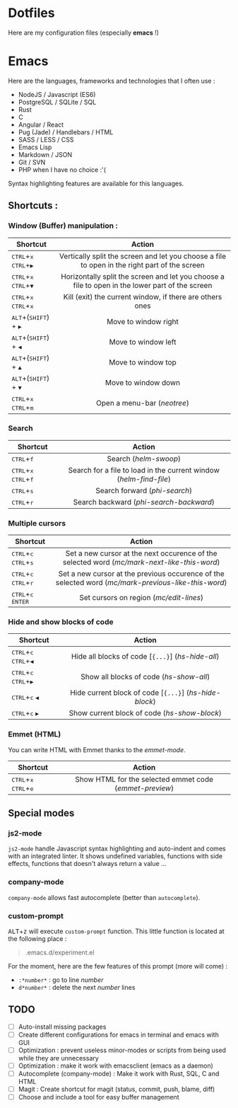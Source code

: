 # Dotfiles

Here are my configuration files (especially **emacs** !)

# Emacs

Here are the languages, frameworks and technologies that I often use :

* NodeJS / Javascript (ES6)
* PostgreSQL / SQLite / SQL
* Rust
* C
* Angular / React
* Pug (Jade) / Handlebars / HTML
* SASS / LESS / CSS
* Emacs Lisp
* Markdown / JSON
* Git / SVN
* PHP when I have no choice :'(

Syntax highlighting features are available for this languages.

## Shortcuts :

### Window (Buffer) manipulation :

| Shortcut                                                              | Action        |
| --------------------------------------------------------------------- |:-------------:|
| <kbd>CTRL</kbd>+<kbd>x</kbd>  <kbd>CTRL</kbd>+<kbd>&#9654;</kbd>      | Vertically split the screen and let you choose a file to open in the right part of the screen  |
| <kbd>CTRL</kbd>+<kbd>x</kbd>  <kbd>CTRL</kbd>+<kbd>&#9660;</kbd>      | Horizontally split the screen and let you choose a file to open in the lower part of the screen|
| <kbd>CTRL</kbd>+<kbd>x</kbd>  <kbd>CTRL</kbd>+<kbd>x</kbd>            | Kill (exit) the current window, if there are others ones|
| <kbd>ALT</kbd>+(<kbd>SHIFT</kbd>) + <kbd>&#9654;</kbd>                | Move to window right|
| <kbd>ALT</kbd>+(<kbd>SHIFT</kbd>) + <kbd>&#9664;</kbd>                | Move to window left |
| <kbd>ALT</kbd>+(<kbd>SHIFT</kbd>) + <kbd>&#9650;</kbd>                | Move to window top  |
| <kbd>ALT</kbd>+(<kbd>SHIFT</kbd>) + <kbd>&#9660;</kbd>                | Move to window down |
| <kbd>CTRL</kbd>+<kbd>x</kbd>  <kbd>CTRL</kbd>+<kbd>m</kbd>            | Open a menu-bar (*neotree*)|


### Search

| Shortcut                                                              | Action        |
| --------------------------------------------------------------------- |:-------------:|
| <kbd>CTRL</kbd>+<kbd>f</kbd>                                          | Search (*helm-swoop*)|
| <kbd>CTRL</kbd>+<kbd>x</kbd> <kbd>CTRL</kbd>+<kbd>f</kbd>             | Search for a file to load in the current window (*helm-find-file*)|
| <kbd>CTRL</kbd>+<kbd>s</kbd>                                          | Search forward (*phi-search*)|
| <kbd>CTRL</kbd>+<kbd>r</kbd>                                          | Search backward (*phi-search-backward*)|


### Multiple cursors

| Shortcut                                                              | Action        |
| --------------------------------------------------------------------- |:-------------:|
| <kbd>CTRL</kbd>+<kbd>c</kbd> <kbd>CTRL</kbd>+<kbd>s</kbd>             | Set a new cursor at the next occurence of the selected word (*mc/mark-next-like-this-word*)|
| <kbd>CTRL</kbd>+<kbd>c</kbd> <kbd>CTRL</kbd>+<kbd>r</kbd>             | Set a new cursor at the previous occurence of the selected word (*mc/mark-previous-like-this-word*)|
| <kbd>CTRL</kbd>+<kbd>c</kbd> <kbd>ENTER</kbd>                         | Set cursors on region (*mc/edit-lines*)|

### Hide and show blocks of code

| Shortcut                                                              | Action        |
| --------------------------------------------------------------------- |:-------------:|
| <kbd>CTRL</kbd>+<kbd>c</kbd> <kbd>CTRL</kbd>+<kbd>&#9664;</kbd>       | Hide all blocks of code [`{...}`] (*hs-hide-all*)|
| <kbd>CTRL</kbd>+<kbd>c</kbd> <kbd>CTRL</kbd>+<kbd>&#9654;</kbd>       | Show all blocks of code (*hs-show-all*)|
| <kbd>CTRL</kbd>+<kbd>c</kbd> <kbd>&#9664;</kbd>                       | Hide current block of code [`{...}`] (*hs-hide-block*)|
| <kbd>CTRL</kbd>+<kbd>c</kbd> <kbd>&#9654;</kbd>                       | Show current block of code (*hs-show-block*)|

### Emmet (HTML)

You can write HTML with Emmet thanks to the *emmet-mode*.

| Shortcut                                                              | Action        |
| --------------------------------------------------------------------- |:-------------:|
| <kbd>CTRL</kbd>+<kbd>x</kbd> <kbd>CTRL</kbd>+<kbd>e</kbd>             | Show HTML for the selected emmet code (*emmet-preview*) |


## Special modes

### js2-mode

`js2-mode` handle Javascript syntax highlighting and auto-indent and comes with an integrated linter.
It shows undefined variables, functions with side effects, functions that doesn't always return a value ...

### company-mode

`company-mode` allows fast autocomplete (better than `autocomplete`).

### custom-prompt

<kbd>ALT</kbd>+<kbd>z</kbd> will execute `custom-prompt` function. This little function is located at the following place :

> .emacs.d/experiment.el

For the moment, here are the few features of this prompt (more will come) :

* `:*number*` : go to line *number*
* `d*number*` : delete the next *number* lines


## TODO

- [ ] Auto-install missing packages
- [ ] Create different configurations for emacs in terminal and emacs with GUI
- [ ] Optimization : prevent useless minor-modes or scripts from being used while they are unnecessary
- [ ] Optimization : make it work with emacsclient (emacs as a daemon)
- [ ] Autocomplete (company-mode) : Make it work with Rust, SQL, C and HTML
- [ ] Magit : Create shortcut for magit (status, commit, push, blame, diff)
- [ ] Choose and include a tool for easy buffer management
